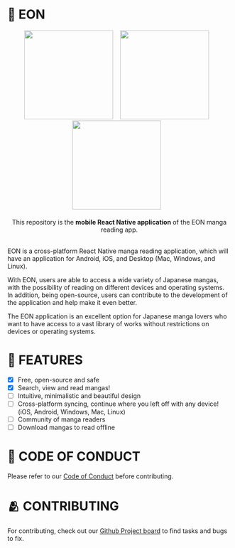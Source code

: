 # 📖 EON

<div align="center">
<img src="https://github.com/saulojoab/eon/assets/37988252/ffb79b85-60b6-4515-9c8f-3fdb3869b9cb" width="200px" />&nbsp;&nbsp;&nbsp; 
<img src="https://github.com/saulojoab/eon/assets/37988252/ccc13594-d484-48e6-8daa-d803268e1342" width="200px" />&nbsp;&nbsp;&nbsp; 
<img src="https://github.com/saulojoab/eon/assets/37988252/833c0998-de4c-4da3-a87b-c80d57206f76" width="200px" />&nbsp;&nbsp;&nbsp;
</div>
<br/>
<div align="center">
  This repository is the <b>mobile React Native application</b> of the EON manga reading app.
 </div>
<br/>

EON is a cross-platform React Native manga reading application, which will have an application for Android, iOS, and Desktop (Mac, Windows, and Linux).

With EON, users are able to access a wide variety of Japanese mangas, with the possibility of reading on different devices and operating systems. In addition, being open-source, users can contribute to the development of the application and help make it even better.

The EON application is an excellent option for Japanese manga lovers who want to have access to a vast library of works without restrictions on devices or operating systems.

# 🤠 FEATURES

- [x] Free, open-source and safe
- [x] Search, view and read mangas!
- [ ] Intuitive, minimalistic and beautiful design
- [ ] Cross-platform syncing, continue where you left off with any device! (iOS, Android, Windows, Mac, Linux)
- [ ] Community of manga readers
- [ ] Download mangas to read offline

# 🤝 CODE OF CONDUCT

Please refer to our [Code of Conduct](https://github.com/saulojoab/eon/blob/main/CODE_OF_CONDUCT.md) before contributing.

# 🫂 CONTRIBUTING
For contributing, check out our [Github Project board](https://github.com/users/saulojoab/projects/2/views/1) to find tasks and bugs to fix.
